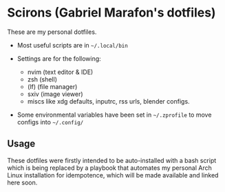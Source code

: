 # Scirons (Gabriel Marafon's dotfiles)

These are my personal dotfiles.

- Most useful scripts are in `~/.local/bin`
- Settings are for the following:
    - nvim (text editor & IDE)
    - zsh (shell)
    - (lf) (file manager)
    - sxiv (image viewer)
    - miscs like xdg defaults, inputrc, rss urls, blender configs.

- Some environmental variables have been set in `~/.zprofile` to move configs into `~/.config/`


## Usage

These dotfiles were firstly intended to be auto-installed with a bash script which is being replaced by a playbook that automates my personal Arch Linux installation for idempotence, which will be made available and linked here soon.
